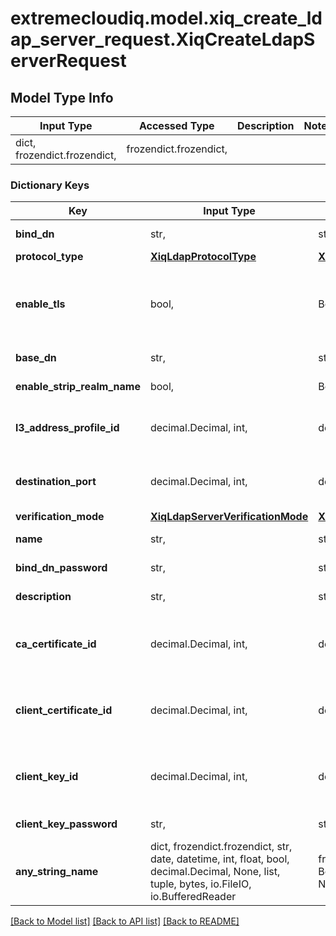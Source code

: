 # extremecloudiq.model.xiq_create_ldap_server_request.XiqCreateLdapServerRequest

## Model Type Info
Input Type | Accessed Type | Description | Notes
------------ | ------------- | ------------- | -------------
dict, frozendict.frozendict,  | frozendict.frozendict,  |  | 

### Dictionary Keys
Key | Input Type | Accessed Type | Description | Notes
------------ | ------------- | ------------- | ------------- | -------------
**bind_dn** | str,  | str,  | The LDAP server bind DN name | 
**protocol_type** | [**XiqLdapProtocolType**](XiqLdapProtocolType.md) | [**XiqLdapProtocolType**](XiqLdapProtocolType.md) |  | 
**enable_tls** | bool,  | BoolClass,  | To enable TLS or not, if ture, caCertificateId, clientCertificateId and clientKeyId must be specified | 
**base_dn** | str,  | str,  | The RADIUS user base DN | 
**enable_strip_realm_name** | bool,  | BoolClass,  | enable strip realm name or not | 
**l3_address_profile_id** | decimal.Decimal, int,  | decimal.Decimal,  | The L3 address profile ID | value must be a 64 bit integer
**destination_port** | decimal.Decimal, int,  | decimal.Decimal,  | The LDAP server destination port (1 ~ 65535) | value must be a 32 bit integer
**verification_mode** | [**XiqLdapServerVerificationMode**](XiqLdapServerVerificationMode.md) | [**XiqLdapServerVerificationMode**](XiqLdapServerVerificationMode.md) |  | 
**name** | str,  | str,  | The LDAP server name | 
**bind_dn_password** | str,  | str,  | The LDAP server bind DN password | 
**description** | str,  | str,  | The LDAP server description(optional) | [optional] 
**ca_certificate_id** | decimal.Decimal, int,  | decimal.Decimal,  | The CA certificate ID, refer to XiqCertificate | [optional] value must be a 64 bit integer
**client_certificate_id** | decimal.Decimal, int,  | decimal.Decimal,  | The client certificate ID, refer to XiqCertificate | [optional] value must be a 64 bit integer
**client_key_id** | decimal.Decimal, int,  | decimal.Decimal,  | The client key ID, refer to XiqCertificate | [optional] value must be a 64 bit integer
**client_key_password** | str,  | str,  | The LDAP server client key password | [optional] 
**any_string_name** | dict, frozendict.frozendict, str, date, datetime, int, float, bool, decimal.Decimal, None, list, tuple, bytes, io.FileIO, io.BufferedReader | frozendict.frozendict, str, BoolClass, decimal.Decimal, NoneClass, tuple, bytes, FileIO | any string name can be used but the value must be the correct type | [optional]

[[Back to Model list]](../../README.md#documentation-for-models) [[Back to API list]](../../README.md#documentation-for-api-endpoints) [[Back to README]](../../README.md)

